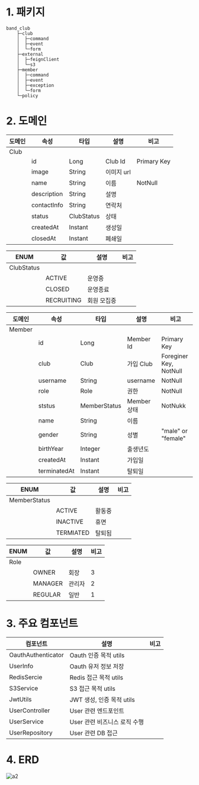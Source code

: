 # 1. 패키지 
```
band_club
    ├─club
    │  ├─command
    │  ├─event
    │  └─form
    ├─external
    │  ├─feignClient
    │  └─s3
    ├─member
    │  ├─command
    │  ├─event
    │  ├─exception
    │  └─form
    └─policy
```

# 2. 도메인

| 도메인 | 속성 | 타입 | 설명 | 비고 |  
|--------|------|------|------|------|
|Club    |      |      |      |      |
|        |id|Long|Club Id|Primary Key|
|        |image|String|이미지 url||
|        |name|String|이름|NotNull|
|        |description|String|설명||
|        |contactInfo|String|연락처||
|        |status|ClubStatus|상태||
|        |createdAt|Instant|생성일||
|        |closedAt|Instant|폐쇄일||


| ENUM | 값 | 설명 | 비고 |  
|------|----|------|------|
|ClubStatus||      |      |
|          |ACTIVE|운영중||
|          |CLOSED|운영종료||
|          |RECRUITING|회원 모집중||


| 도메인 | 속성 | 타입 | 설명 | 비고 |  
|--------|------|------|------|------|
|Member  |      |      |      |      |
|        |id|Long|Member Id|Primary Key|
|        |club|Club|가입 Club|Foreginer Key, NotNull|
|        |username|String|username|NotNull|
|        |role|Role|권한|NotNull|
|        |ststus|MemberStatus|Member 상태|NotNukk|
|        |name|String|이름||
|        |gender|String|성별|"male" or "female"|
|        |birthYear|Integer|출생년도||
|        |createdAt|Instant|가입일||
|        |terminatedAt|Instant|탈퇴일||



| ENUM | 값 | 설명 | 비고 |  
|------|----|------|------|
|MemberStatus|     |     ||
|            |ACTIVE|활동중||
|            |INACTIVE|휴면||
|            |TERMIATED|탈퇴됨||



| ENUM | 값 | 설명 | 비고 |  
|------|----|------|------|
|Role  |    |      |      |
|      |OWNER|회장|3|
|      |MANAGER|관리자|2|
|      |REGULAR|일반|1|




# 3. 주요 컴포넌트

| 컴포넌트 | 설명 | 비고 |  
|----------|------|------|
|OauthAuthenticator|Oauth 인증 목적 utils||
|UserInfo|Oauth 유저 정보 저장||
|RedisSercie|Redis 접근 목적 utils||
|S3Service|S3 접근 목적 utils||
|JwtUtils|JWT 생성, 인증 목적 utils||
|UserController|User 관련 엔드포인트||
|UserService|User 관련 비즈니스 로직 수행||
|UserRepository|User 관련 DB 접근||




# 4. ERD

![a2](https://github.com/user-attachments/assets/f0cb684b-b475-411c-9414-20cead205c5a)
